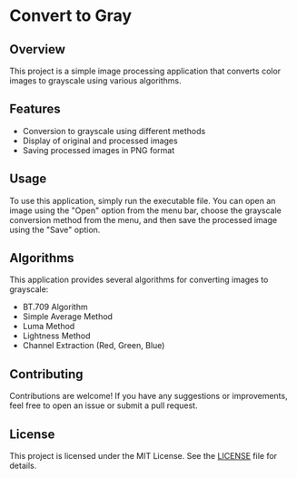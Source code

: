 <h1>Convert to Gray</h1>

<h2>Overview</h2>

<p>
    This project is a simple image processing application that converts color images to grayscale using various algorithms.
</p>

<h2>Features</h2>

<ul>
    <li>Conversion to grayscale using different methods</li>
    <li>Display of original and processed images</li>
    <li>Saving processed images in PNG format</li>
</ul>

<h2>Usage</h2>

<p>
    To use this application, simply run the executable file. You can open an image using the "Open" option from the menu bar,
    choose the grayscale conversion method from the menu, and then save the processed image using the "Save" option.
</p>

<h2>Algorithms</h2>

<p>
    This application provides several algorithms for converting images to grayscale:
</p>

<ul>
    <li>BT.709 Algorithm</li>
    <li>Simple Average Method</li>
    <li>Luma Method</li>
    <li>Lightness Method</li>
    <li>Channel Extraction (Red, Green, Blue)</li>
</ul>

<h2>Contributing</h2>

<p>
    Contributions are welcome! If you have any suggestions or improvements, feel free to open an issue or submit a pull request.
</p>

<h2>License</h2>

<p>
    This project is licensed under the MIT License. See the <a href="LICENSE">LICENSE</a> file for details.
</p>
